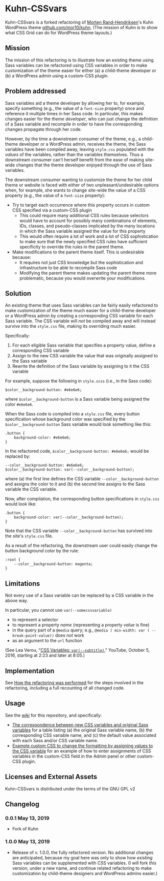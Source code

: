 # Kuhn-CSSvars

Kuhn-CSSvars is a forked refactoring of [Morten Rand-Hendriksen](https://mor10.com)'s Kuhn WordPress theme [github.com/mor10/kuhn](https://github.com/mor10/kuhn). (The mission of Kuhn is to show what CSS Grid can do for WordPress theme layouts.)

## Mission
The mission of this refactoring is to illustrate how an existing theme using Sass variables can be refactored using CSS variables in order to make customization of the theme easier for either (a) a child-theme developer or (b) a WordPress admin using a custom-CSS plugin.

## Problem addressed
Sass variables aid a theme developer by allowing her to, for example, specify something (e.g., the value of a `font-size` property) once and reference it multiple times in her Sass code. In particular, this makes changes easier for the *theme developer*, who can just change the definition of a Sass variable and recompile in order to have the corresponding changes propagate through her code.

However, by the time a downstream consumer of the theme, e.g., a child-theme developer or a WordPress admin, receives the theme, the Sass variables have been compiled away, leaving `style.css` populated with the *values* of the variables, rather than the variables themselves. Thus a downstream consumer can't herself benefit from the ease of making site-wide changes that the theme developer enjoyed through the use of Sass variables.

The downstream consumer wanting to customize the theme for her child theme or website is faced with either of two unpleasant/undesirable options when, for example, she wants to change site-wide the value of a CSS property (e.g., the value of a `font-size` property):
- Try to target each occurrence where this property occurs in custom CSS specified via a custom-CSS plugin
  - This could require many additional CSS rules because selectors would have to account for possibly many combinations of elements, IDs, classes, and pseudo-classes implicated by the many locations in which the Sass variable assigned the value for this property
  - This would often require a lot of work and a lot of CSS sophistication to make sure that the newly specified CSS rules have sufficient specificity to override the rules in the parent theme.
- Make modifications to the parent theme itself. This is undesirable because:
  - It requires not just CSS knowledge but the sophistication and infrastructure to be able to recompile Sass code
  - Modifying the parent theme makes updating the parent theme more problematic, because you would overwrite your modifications.

## Solution
An existing theme that uses Sass variables can be fairly easily refactored to make customization of the theme much easier for a child-theme developer or a WordPress admin by creating a corresponding CSS variable for each Sass variable. The CSS variable will *not* be compiled away and will instead survive into the `style.css` file, making its overriding much easier.

Specifically:
1. For each eligible Sass variable that specifies a property value, define a corresponding CSS variable
2. Assign to the new CSS variable the value that was originally assigned to the Sass variable
3. Rewrite the definition of the Sass variable by assigning to it the CSS variable

For example, suppose the following in `style.scss` (i.e., in the Sass code):
```
$color__background-button: #e6e6e6;
```
where `$color__background-button` is a Sass variable being assigned the color `#e6e6e6`.

When the Sass code is compiled into a `style.css` file, every button specification whose background color was specified by the `$color__background-button` Sass variable would look something like this:
```
.button {
    background-color: #e6e6e6;
}
```
In the refactored code, `$color__background-button: #e6e6e6;` would be replaced by:
```
--color__background-button: #e6e6e6;
$color__background-button: var(--color__background-button);
```
where (a) the first line defines the CSS variable `--color__background-button` and assigns the color to it and (b) the second line assigns to the Sass variable the CSS variable.

Now, after compilation, the corresponding button specifications in `style.css` would look like:
```
.button {
    background-color: var(--color__background-button);
}
```
Note that the CSS variable `--color__background-button` has survived into the site's `style.css` file.

As a result of the refactoring, the downstream user could easily change the button background color by the rule:
```
:root {
    --color__background-button: magenta;
}
```

## Limitations
Not every use of a Sass variable can be replaced by a CSS variable in the above way.

In particular, you cannot use `var(--somecssvariable)`
- to represent a selector
- to represent a property *name* (representing a property *value* is fine)
- in the query part of a `@media` query; e.g., `@media ( min-width: var ( -- break-point-value))` does *not* work
- as an argument to the `url` function

(See Lea Verou, "[CSS Variables: `var(--subtitle)`,](https://www.youtube.com/watch?v=2an6-WVPuJU)" YouTube, October 5, 2016, starting at 2:23 and later at 8:05.)

## Implementation
See [How the refactoring was performed](https://github.com/jimratliff/kuhn-cssvars/wiki/How-the-refactoring-was-performed) for the steps involved in the refactoring, including a full recounting of all changed code.

## Usage
See the [wiki](https://github.com/jimratliff/kuhn-cssvars/wiki) for this repository, and specifically:
- [The correspondence between new CSS variables and original Sass variables](https://github.com/jimratliff/kuhn-cssvars/wiki/The-correspondence-between-new-CSS-variables-and-original-Sass-variables) for a table listing (a) the original Sass variable name, (b) the corresponding CSS variable name, and (c) the default value associated with each Sass and/or CSS variable name.
- [Example custom CSS to change the formatting by assigning values to the CSS variable](https://github.com/jimratliff/kuhn-cssvars/wiki/Example-custom-CSS-to-change-the-formatting-by-assigning-values-to-the-CSS-variable/_edit) for an example of how to enter assignments of CSS variables in the custom-CSS field in the Admin panel or other custom-CSS plugin.


## Licenses and External Assets
Kuhn-CSSvars is distributed under the terms of the GNU GPL v2

## Changelog

### 0.0.1 May 13, 2019
- Fork of Kuhn

### 1.0.0 May 13, 2019
- Release of v. 1.0.0, the fully refactored version. No additional changes are anticipated, because my goal here was only to show how *existing* Sass variables can be supplemented with CSS variables. (I will fork *this* version, under a new name, and continue related refactoring to make customization by child-theme designers and WordPress admins easier.)



